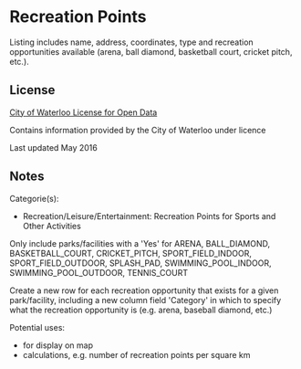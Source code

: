 # Recreation Points
Listing includes name, address, coordinates, type and recreation opportunities available (arena, ball diamond, basketball court, cricket pitch, etc.).

## License
[City of Waterloo License for Open Data](http://www.waterloo.ca/en/government/OpenDataUserLicence.asp) 

Contains information provided by the City of Waterloo under licence

Last updated May 2016

## Notes
Categorie(s):

* Recreation/Leisure/Entertainment: Recreation Points for Sports and Other Activities

Only include parks/facilities with a 'Yes' for ARENA, BALL_DIAMOND, BASKETBALL_COURT, CRICKET_PITCH, SPORT_FIELD_INDOOR, SPORT_FIELD_OUTDOOR, SPLASH_PAD, SWIMMING_POOL_INDOOR, SWIMMING_POOL_OUTDOOR, TENNIS_COURT

Create a new row for each recreation opportunity that exists for a given park/facility, including a new column field 'Category' in which to specify what the recreation opportunity is (e.g. arena, baseball diamond, etc.)

Potential uses:

* for display on map 
* calculations, e.g. number of recreation points per square km
